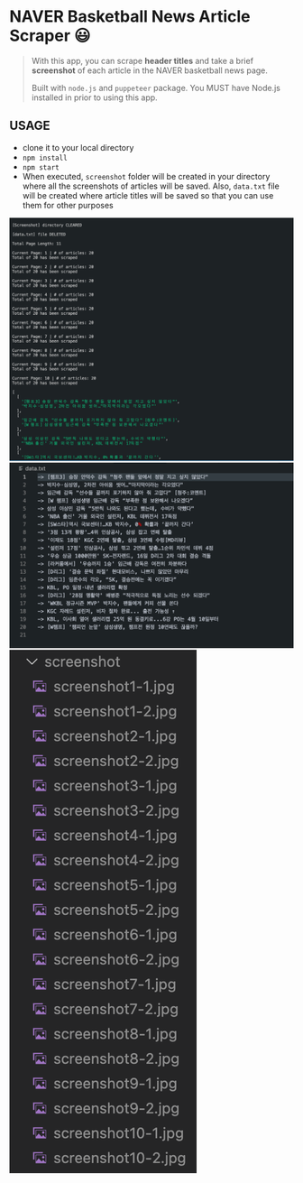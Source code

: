 # NAVER Basketball News Article Scraper :smiley:

  > With this app, you can scrape **header titles** and take a brief **screenshot** of each article in the NAVER basketball news page.
  > 
  > Built with <code>node.js</code> and <code>puppeteer</code> package. You MUST have Node.js installed in prior to using this app.
  >

## USAGE
- clone it to your local directory
- <code>npm install</code>
- <code>npm start</code>
- When executed, <code>screenshot</code> folder will be created in your directory where all the screenshots of articles will be saved. Also, <code>data.txt</code> file will be created where article titles will be saved so that you can use them for other purposes

![Scraping...](./images/1.png)
![Scraping...](./images/2.png)
![Scraping...](./images/3.png)

